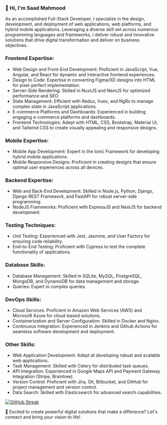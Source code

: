 ### 👋 Hi, I'm Saad Mahmood

As an accomplished Full-Stack Developer, I specialize in the design, development, and deployment of web applications, web platforms, and hybrid mobile applications. Leveraging a diverse skill set across numerous programming languages and frameworks, I deliver robust and innovative solutions that drive digital transformation and deliver on business objectives.

### Frontend Expertise:
- Web Design and Front-End Development: Proficient in JavaScript, Vue, Angular, and React for dynamic and interactive frontend experiences.
- Design to Code: Expertise in converting Figma/XD designs into HTML for pixel-perfect implementation.
- Server-Side Rendering: Skilled in NuxtJS and NextJS for optimized performance and SEO.
- State Management: Efficient with Redux, Vuex, and NgRx to manage complex state in JavaScript applications.
- E-commerce Platforms and Dashboards: Experienced in building engaging e-commerce platforms and dashboards.
- Frontend Technologies: Adept with HTML, CSS, Bootstrap, Material UI, and Tailwind CSS to create visually appealing and responsive designs.

### Mobile Expertise:
- Mobile App Development: Expert in the Ionic Framework for developing hybrid mobile applications.
- Mobile Responsive Designs: Proficient in creating designs that ensure optimal user experiences across all devices.

### Backend Expertise:
- Web and Back-End Development: Skilled in Node.js, Python, Django, Django REST Framework, and FastAPI for robust server-side programming.
- NodeJS Frameworks: Proficient with ExpressJS and NestJS for backend development.

### Testing Techniques:
- Unit Testing: Experienced with Jest, Jasmine, and User Factory for ensuring code reliability.
- End-to-End Testing: Proficient with Cypress to test the complete functionality of applications.

### Database Skills:
- Database Management: Skilled in SQLite, MySQL, PostgreSQL, MongoDB, and DynamoDB for data management and storage.
- Queries: Expert in complex queries.

### DevOps Skills:
- Cloud Services: Proficient in Amazon Web Services (AWS) and Microsoft Azure for cloud-based solutions.
- Containerization and Server Configuration: Skilled in Docker and Nginx.
- Continuous Integration: Experienced in Jenkins and Github Actions for seamless software development and deployment.

### Other Skills:
- Web Application Development: Adept at developing robust and scalable web applications.
- Task Management: Skilled with Celery for distributed task queues.
- API Integration: Experienced in Google Maps API and Payment Gateway Integration (Stripe, Braintree).
- Version Control: Proficient with Jira, Git, Bitbucket, and GitHub for project management and version control.
- Data Search: Skilled with Elasticsearch for advanced search capabilities.

[![GitHub Streak](https://streak-stats.demolab.com/?user=syedsaadmahmood)](https://git.io/streak-stats)

📩 Excited to create powerful digital solutions that make a difference? Let's connect and bring your vision to life!
